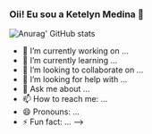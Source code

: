 ### Oii! Eu sou a Ketelyn Medina 🤗

![Anurag' GitHub stats](https://github-readme-stats.vercel.app/api?username=ketelynmm&theme=omni&show_icons=true)

- 🔭 I’m currently working on ...
- 🌱 I’m currently learning ...
- 👯 I’m looking to collaborate on ...
- 🤔 I’m looking for help with ...
- 💬 Ask me about ...
- 📫 How to reach me: ...
- 😄 Pronouns: ...
- ⚡ Fun fact: ...
-->
